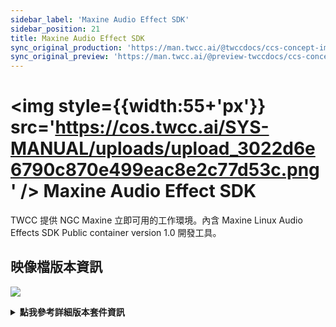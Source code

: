 ```yaml
---
sidebar_label: 'Maxine Audio Effect SDK'
sidebar_position: 21
title: Maxine Audio Effect SDK
sync_original_production: 'https://man.twcc.ai/@twccdocs/ccs-concept-image-maxine-audio-effect-sdk-zh' 
sync_original_preview: 'https://man.twcc.ai/@preview-twccdocs/ccs-concept-image-maxine-audio-effect-sdk-zh' 
---
```



# <img style={{width:55+'px'}} src='https://cos.twcc.ai/SYS-MANUAL/uploads/upload_3022d6e6790c870e499eac8e2c77d53c.png' /> Maxine Audio Effect SDK

TWCC 提供 NGC Maxine 立即可用的工作環境。內含 Maxine Linux Audio Effects SDK Public container version 1.0 開發工具。

## <i class="fa fa-sticky-note" aria-hidden="true"></i> <span class="ccsimglist">映像檔版本資訊</span> 

![](https://cos.twcc.ai/SYS-MANUAL/uploads/upload_f253254707de96bf17cade18d1fa7465.png)





<details class="docspoiler">

<summary><b>點我參考詳細版本套件資訊</b></summary>

- [NGC Maxine Audio Effect SDK](https://catalog.ngc.nvidia.com/orgs/nvidia/teams/maxine/collections/maxine) 

</details>